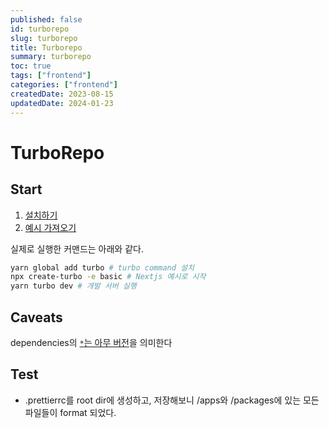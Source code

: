 ```yaml
---
published: false
id: turborepo
slug: turborepo
title: Turborepo
summary: turborepo
toc: true
tags: ["frontend"]
categories: ["frontend"]
createdDate: 2023-08-15
updatedDate: 2024-01-23
---
```



# TurboRepo

## Start
1. [설치하기](https://turbo.build/repo/docs/installing#install-globally)
2. [예시 가져오기](https://turbo.build/repo/docs/getting-started/from-example)

실제로 실행한 커맨드는 아래와 같다.
```bash
yarn global add turbo # turbo command 설치
npx create-turbo -e basic # Nextjs 예시로 시작
yarn turbo dev # 개발 서버 실행
```


## Caveats
dependencies의 [`*`는 아무 버전](https://docs.npmjs.com/cli/v9/configuring-npm/package-json#dependencies)을 의미한다


## Test
- .prettierrc를 root dir에 생성하고, 저장해보니 /apps와 /packages에 있는 모든 파일들이 format 되었다.
